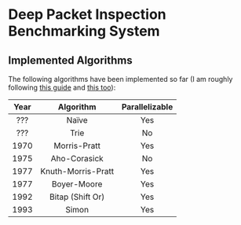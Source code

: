 # Deep Packet Inspection Benchmarking System

## Implemented Algorithms
The following algorithms have been implemented so far (I am roughly following 
[this guide](http://www-igm.univ-mlv.fr/~lecroq/string/index.html) 
and [this too](http://www.dmi.unict.it/~faro/smart/algorithms.php)):

| Year |      Algorithm     | Parallelizable |
|:----:|:------------------:|:--------------:|
|  ??? |        Naïve       |       Yes      |
|  ??? |        Trie        |       No       |
| 1970 |    Morris-Pratt    |       Yes      |
| 1975 |    Aho-Corasick    |       No       |
| 1977 | Knuth-Morris-Pratt |       Yes      |
| 1977 |     Boyer-Moore    |       Yes      |
| 1992 |  Bitap (Shift Or)  |       Yes      |
| 1993 |        Simon       |       Yes      |
